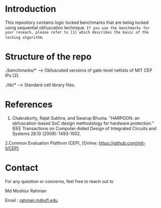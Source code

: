 # Introduction
This repository contains logic locked benchmarks that are being locked using sequential obfuscation technique. `If you use the benchmarks for your reseach, please refer to [1] which describes the basic of the locking algorithm`.

# Structure of the repo
./benchmarks/*  --> Obfuscated versions of gate-level netlists of MIT CEP IPs [2].

./lib/*         --> Standard cell library files.

# References
1. Chakraborty, Rajat Subhra, and Swarup Bhunia. "HARPOON: an obfuscation-based SoC design methodology for hardware protection." IEEE Transactions on Computer-Aided Design of Integrated Circuits and Systems 28.10 (2009): 1493-1502.

2.Common Evaluation Platform (CEP), [Online: https://github.com/mit-ll/CEP]

# Contact
For any question or concerns, feel free to reach out to

Md Moshiur Rahman

Email : rahman.m@ufl.edu

